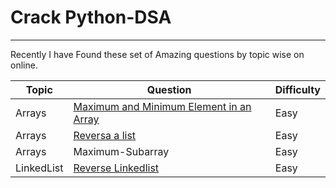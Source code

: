 # Crack Python-DSA

---

Recently I have Found these set of Amazing questions by topic wise on online.

| Topic    | Question                                                                                                               | Difficulty |
|----------|------------------------------------------------------------------------------------------------------------------------|------------|
| Arrays   | [ Maximum and Minimum Element in an Array](https://github.com/BHariKrishnaReddy/Python-DSA/blob/main/MinMaxOfArray.py) | Easy       |
| Arrays   | [Reversa a list](https://github.com/BHariKrishnaReddy/Python-DSA/blob/main/ReverseList.py)                                                                                                     | Easy       |
|Arrays    |Maximum-Subarray|Easy|
| LinkedList | [Reverse Linkedlist](https://github.com/BHariKrishnaReddy/Python-DSA/blob/main/ReverseLinkedList.py)| Easy       |